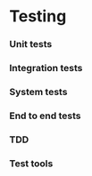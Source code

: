 # Testing 

### Unit tests

### Integration tests

### System tests

### End to end tests

### TDD

### Test tools

